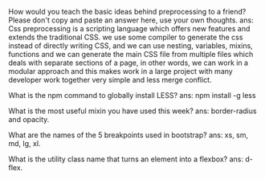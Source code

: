 How would you teach the basic ideas behind preprocessing to a friend? Please don't copy and paste an answer here, use your own thoughts.
ans: Css preprocessing is a scripting language which offers new features and extends the traditional CSS.
we use some compiler to generate the css instead of directly writing CSS, and we can use nesting, variables, mixins, functions and we can generate the main CSS file from multiple files which deals with separate sections of a page, in other words, we can work in a modular approach and this makes work in a large project with many developer work together very simple and less merge conflict.


What is the npm command to globally install LESS?
ans:  npm install -g less

What is the most useful mixin you have used this week?
ans: border-radius and opacity.


What are the names of the 5 breakpoints used in bootstrap?
ans: xs, sm, md, lg, xl.

What is the utility class name that turns an element into a flexbox?
ans: d-flex.
